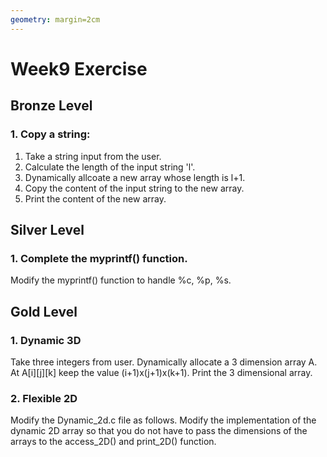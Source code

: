 ```yaml
---
geometry: margin=2cm
---
```


# Week9 Exercise
## Bronze Level


### 1. Copy a string: 

1. Take a string input from the user. 
2. Calculate the length of the input string 'l'.
3. Dynamically allcoate a new array whose length is l+1. 
4. Copy the content of the input string to the new array. 
5. Print the content of the new array.

## Silver Level
### 1. Complete the myprintf() function. 

Modify the myprintf() function to handle %c, %p, %s. 
 

## Gold Level

### 1. Dynamic 3D

Take three integers from user. Dynamically allocate a 3 dimension array A. At A[i][j][k] keep the value (i+1)x(j+1)x(k+1). Print the 3 dimensional array. 

### 2. Flexible 2D

Modify the Dynamic_2d.c file as follows. Modify the implementation of the dynamic 2D array so that you do not have to pass the dimensions of the arrays to the access_2D() and print_2D() function. 


